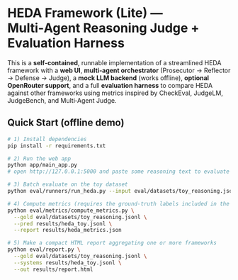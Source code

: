 # HEDA Framework (Lite) — Multi‑Agent Reasoning Judge + Evaluation Harness

This is a **self‑contained**, runnable implementation of a streamlined HEDA framework
with a **web UI**, **multi‑agent orchestrator** (Prosecutor → Reflector → Defense → Judge),
a **mock LLM backend** (works offline), **optional OpenRouter support**, and a full
**evaluation harness** to compare HEDA against other frameworks using metrics inspired
by CheckEval, JudgeLM, JudgeBench, and Multi‑Agent Judge.

## Quick Start (offline demo)

```bash
# 1) Install dependencies
pip install -r requirements.txt

# 2) Run the web app
python app/main_app.py
# open http://127.0.0.1:5000 and paste some reasoning text to evaluate

# 3) Batch evaluate on the toy dataset
python eval/runners/run_heda.py --input eval/datasets/toy_reasoning.jsonl --out results/heda_toy.jsonl

# 4) Compute metrics (requires the ground-truth labels included in the toy dataset)
python eval/metrics/compute_metrics.py \
  --gold eval/datasets/toy_reasoning.jsonl \
  --pred results/heda_toy.jsonl \
  --report results/heda_metrics.json

# 5) Make a compact HTML report aggregating one or more frameworks
python eval/report.py \
  --gold eval/datasets/toy_reasoning.jsonl \
  --systems results/heda_toy.jsonl \
  --out results/report.html
